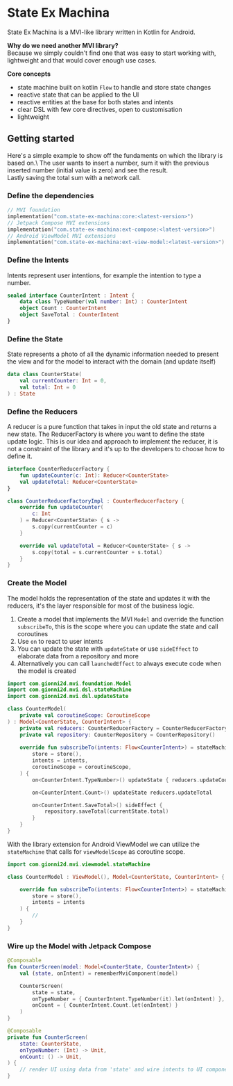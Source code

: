 # State Ex Machina

State Ex Machina is a MVI-like library written in Kotlin for Android.

**Why do we need another MVI library?**\
Because we simply couldn't find one that was easy to start working with, lightweight and that would cover enough use cases.

**Core concepts**
  - state machine built on kotlin ```Flow``` to handle and store state changes  
  - reactive state that can be applied to the UI 
  - reactive entities at the base for both states and intents
  - clear DSL with few core directives, open to customisation
  - lightweight

## Getting started

Here's a simple example to show off the fundaments on which the library is based on.\ 
The user wants to insert a number, sum it with the previous inserted number (initial value is zero) and see the result.\
Lastly saving the total sum with a network call.

### Define the dependencies

```kotlin
// MVI foundation
implementation("com.state-ex-machina:core:<latest-version>")
// Jetpack Compose MVI extensions
implementation("com.state-ex-machina:ext-compose:<latest-version>")
// Android ViewModel MVI extensions
implementation("com.state-ex-machina:ext-view-model:<latest-version>")
```

### Define the Intents

Intents represent user intentions, for example the intention to type a number.

```kotlin
sealed interface CounterIntent : Intent {
    data class TypeNumber(val number: Int) : CounterIntent
    object Count : CounterIntent
    object SaveTotal : CounterIntent
}
```

### Define the State

State represents a photo of all the dynamic information needed to present the view and for the model to interact with the domain (and update itself)

```kotlin
data class CounterState(
    val currentCounter: Int = 0,
    val total: Int = 0
) : State
```

### Define the Reducers

A reducer is a pure function that takes in input the old state and returns a new state. 
The ReducerFactory is where you want to define the state update logic. This is our idea and approach to implement the reducer, it is not a constraint of the library and it's up to the developers to choose how to define it.

```kotlin
interface CounterReducerFactory {
    fun updateCounter(c: Int): Reducer<CounterState>
    val updateTotal: Reducer<CounterState>
}

class CounterReducerFactoryImpl : CounterReducerFactory {
    override fun updateCounter(
        c: Int
    ) = Reducer<CounterState> { s ->
        s.copy(currentCounter = c)
    }

    override val updateTotal = Reducer<CounterState> { s ->
        s.copy(total = s.currentCounter + s.total)
    }
}
```

### Create the Model

The model holds the representation of the state and updates it with the reducers, it's the layer responsible for most of the business logic.

1. Create a model that implements the MVI `Model` and override the function `subscribeTo`,
    this is the scope where you can update the state and call coroutines
2. Use `on` to react to user intents
3. You can update the state with `updateState` or use `sideEffect` to elaborate data from a repository and more
4. Alternatively you can call `launchedEffect` to always execute code when the model is created

```kotlin
import com.gionni2d.mvi.foundation.Model
import com.gionni2d.mvi.dsl.stateMachine
import com.gionni2d.mvi.dsl.updateState 

class CounterModel(
    private val coroutineScope: CoroutineScope
) : Model<CounterState, CounterIntent> {
    private val reducers: CounterReducerFactory = CounterReducerFactoryImpl()
    private val repository: CounterRepository = CounterRepository()
    
    override fun subscribeTo(intents: Flow<CounterIntent>) = stateMachina(
        store = store(),
        intents = intents,
        coroutineScope = coroutineScope,
    ) {
        on<CounterIntent.TypeNumber>() updateState { reducers.updateCounter(it.number) }

        on<CounterIntent.Count>() updateState reducers.updateTotal

        on<CounterIntent.SaveTotal>() sideEffect {
            repository.saveTotal(currentState.total)
        }
    }
}
```

With the library extension for Android ViewModel we can utilize the `stateMachine` that calls for `viewModelScope` as coroutine scope.

```kotlin
import com.gionni2d.mvi.viewmodel.stateMachine

class CounterModel : ViewModel(), Model<CounterState, CounterIntent> {

    override fun subscribeTo(intents: Flow<CounterIntent>) = stateMachina(
        store = store(),
        intents = intents
    ) {
        // 
    }
}
```


### Wire up the Model with Jetpack Compose

```kotlin
@Composable
fun CounterScreen(model: Model<CounterState, CounterIntent>) {
    val (state, onIntent) = rememberMviComponent(model)

    CounterScreen(
        state = state,
        onTypeNumber = { CounterIntent.TypeNumber(it).let(onIntent) },
        onCount = { CounterIntent.Count.let(onIntent) }
    )
}

@Composable
private fun CounterScreen(
    state: CounterState,
    onTypeNumber: (Int) -> Unit,
    onCount: () -> Unit,
) {
    // render UI using data from 'state' and wire intents to UI components actions
}
```
